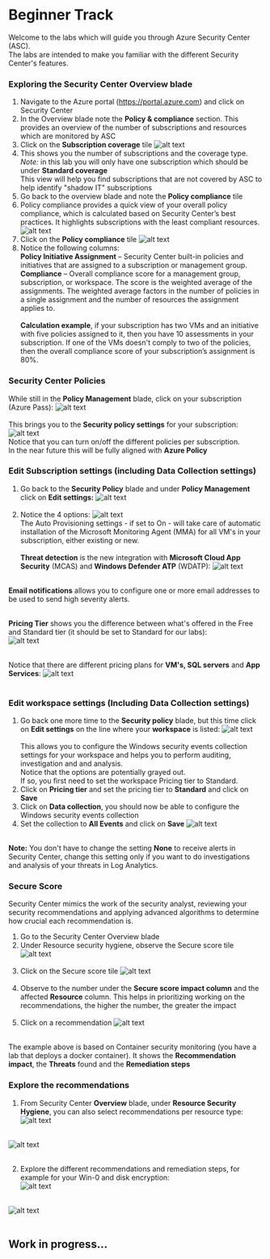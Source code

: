 # Beginner Track
Welcome to the labs which will guide you through Azure Security Center (ASC). <br>
The labs are intended to make you familiar with the different Security Center's features. <br>

### Exploring the Security Center Overview blade
1. Navigate to the Azure portal (https://portal.azure.com) and click on Security Center
2. In the Overview blade note the **Policy & compliance** section. This provides an overview of the number of subscriptions and resources which are monitored by ASC
3. Click on the **Subscription coverage** tile
   ![alt text](https://raw.githubusercontent.com/tianderturpijn/Azure-Security-Center/master/Labs/02%20-%20Beginner%20Track/Screenshots/subscription_coverage.png
)<br>
4. This shows you the number of subscriptions and the coverage type.<br>
*Note:* in this lab you will only have one subscription which should be under **Standard coverage** <br>
   This view will help you find subscriptions that are not covered by ASC to help identify "shadow IT" subscriptions <br>
5. Go back to the overview blade and note the **Policy compliance** tile
6. Policy compliance provides a quick view of your overall policy compliance, which is calculated based on Security Center’s best practices. It highlights subscriptions with the least compliant resources. 
![alt text](https://raw.githubusercontent.com/tianderturpijn/Azure-Security-Center/master/Labs/02%20-%20Beginner%20Track/Screenshots/policy_compliance.png
)<br>
7. Click on the **Policy compliance** tile
![alt text](https://raw.githubusercontent.com/tianderturpijn/Azure-Security-Center/master/Labs/02%20-%20Beginner%20Track/Screenshots/policy_management_details.png
)<br>
8. Notice the following columns:<br>
**Policy Initiative Assignment** – Security Center built-in policies and initiatives that are assigned to a subscription or management group.<br>
**Compliance** – Overall compliance score for a management group, subscription, or workspace. The score is the weighted average of the assignments. The weighted average factors in the number of policies in a single assignment and the number of resources the assignment applies to.<br><br>
**Calculation example**, if your subscription has two VMs and an initiative with five policies assigned to it, then you have 10 assessments in your subscription. If one of the VMs doesn't comply to two of the policies, then the overall compliance score of your subscription’s assignment is 80%.

### Security Center Policies
While still in the **Policy Management** blade, click on your subscription (Azure Pass):
![alt text](https://raw.githubusercontent.com/tianderturpijn/Azure-Security-Center/master/Labs/02%20-%20Beginner%20Track/Screenshots/policy_setting1.png
)<br><br>
This brings you to the **Security policy settings** for your subscription:
![alt text](https://raw.githubusercontent.com/tianderturpijn/Azure-Security-Center/master/Labs/02%20-%20Beginner%20Track/Screenshots/policy_setting2.png
)<br>
Notice that you can turn on/off the different policies per subscription.<br>
In the near future this will be fully aligned with **Azure Policy**

### Edit Subscription settings (including Data Collection settings)
1. Go back to the **Security Policy** blade and under **Policy Management** click on **Edit settings:**
![alt text](https://raw.githubusercontent.com/tianderturpijn/Azure-Security-Center/master/Labs/02%20-%20Beginner%20Track/Screenshots/subscription_settings.png
)<br><br>
2. Notice the 4 options:
![alt text](https://raw.githubusercontent.com/tianderturpijn/Azure-Security-Center/master/Labs/02%20-%20Beginner%20Track/Screenshots/policy_setting3.png
)<br>
The Auto Provisioning settings - if set to On - will take care of automatic installation of the Microsoft Monitoring Agent (MMA) for all VM's in your subscription, either existing or new.<br><br>
**Threat detection** is the new integration with **Microsoft Cloud App Security** (MCAS) and **Windows Defender ATP** (WDATP):
![alt text](https://raw.githubusercontent.com/tianderturpijn/Azure-Security-Center/master/Labs/02%20-%20Beginner%20Track/Screenshots/policy_setting4.png
)<br><br>

**Email notifications** allows you to configure one or more email addresses to be used to send high severity alerts.<br><br>

**Pricing Tier** shows you the difference between what's offered in the Free and Standard tier (it should be set to Standard for our labs):<br>
![alt text](https://raw.githubusercontent.com/tianderturpijn/Azure-Security-Center/master/Labs/02%20-%20Beginner%20Track/Screenshots/policy_setting5.png
)<br><br>

Notice that there are different pricing plans for **VM's, SQL servers** and **App Services**:
![alt text](https://raw.githubusercontent.com/tianderturpijn/Azure-Security-Center/master/Labs/02%20-%20Beginner%20Track/Screenshots/policy_setting6.png
)<br><br>

### Edit workspace settings (Including Data Collection settings)
1. Go back one more time to the **Security policy** blade, but this time click on **Edit settings** on the line where your **workspace** is listed:
![alt text](https://raw.githubusercontent.com/tianderturpijn/Azure-Security-Center/master/Labs/02%20-%20Beginner%20Track/Screenshots/policy_setting7.png
)<br><br>
This allows you to configure the Windows security events collection settings for your workspace and helps you to perform auditing, investigation and and analysis.<br>
Notice that the options are potentially grayed out.<br>
If so, you first need to set the workspace Pricing tier to Standard.
2. Click on **Pricing tier** and set the pricing tier to **Standard** and click on **Save**
3. Click on **Data collection**, you should now be able to configure the Windows security events collection
4. Set the collection to **All Events** and click on **Save**
![alt text](https://raw.githubusercontent.com/tianderturpijn/Azure-Security-Center/master/Labs/02%20-%20Beginner%20Track/Screenshots/policy_setting8.png
)<br><br>

**Note:**
You don't have to change the setting **None** to receive alerts in Security Center, change this setting only if you want to do investigations and analysis of your threats in Log Analytics.

### Secure Score
Security Center mimics the work of the security analyst, reviewing your security recommendations and applying advanced algorithms to determine how crucial each recommendation is.

1. Go to the Security Center Overview blade
2. Under Resource security hygiene, observe the Secure score tile
![alt text](https://raw.githubusercontent.com/tianderturpijn/Azure-Security-Center/master/Labs/02%20-%20Beginner%20Track/Screenshots/secure_score1.png
)<br><br>
3. Click on the Secure score tile
![alt text](https://raw.githubusercontent.com/tianderturpijn/Azure-Security-Center/master/Labs/02%20-%20Beginner%20Track/Screenshots/secure_score2.png
)<br><br>
4. Observe to the number under the **Secure score impact column** and the affected **Resource** column. This helps in prioritizing working on the recommendations, the higher the number, the greater the impact <br><br>
5. Click on a recommendation
![alt text](https://raw.githubusercontent.com/tianderturpijn/Azure-Security-Center/master/Labs/02%20-%20Beginner%20Track/Screenshots/secure_score3.png
)<br><br>

The example above is based on Container security monitoring (you have a lab that deploys a docker container). It shows the **Recommendation impact**, the **Threats** found and the **Remediation steps**

### Explore the recommendations
1. From Security Center **Overview** blade, under **Resource Security Hygiene**, you can also select recommendations per resource type: <br>
![alt text](https://raw.githubusercontent.com/tianderturpijn/Azure-Security-Center/master/Labs/02%20-%20Beginner%20Track/Screenshots/recommendations.png
)<br><br>

![alt text](https://raw.githubusercontent.com/tianderturpijn/Azure-Security-Center/master/Labs/02%20-%20Beginner%20Track/Screenshots/recommendations2.png
)<br><br>

2. Explore the different recommendations and remediation steps, for example for your Win-0 and disk encryption:<br>
![alt text](https://raw.githubusercontent.com/tianderturpijn/Azure-Security-Center/master/Labs/02%20-%20Beginner%20Track/Screenshots/apply_diskencryption.png
)<br><br>

![alt text](https://raw.githubusercontent.com/tianderturpijn/Azure-Security-Center/master/Labs/02%20-%20Beginner%20Track/Screenshots/apply_diskencryption2.png
)<br><br>

## Work in progress...

